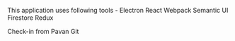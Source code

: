This application uses following tools - 
Electron
React
Webpack
Semantic UI
Firestore
Redux

Check-in from Pavan Git